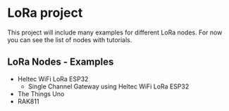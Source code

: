 
# LoRa project

This project will include many examples for different LoRa nodes. For now you can see the list of nodes with tutorials.

## LoRa Nodes - Examples
- Heltec WiFi LoRa ESP32
	- Single Channel Gateway using Heltec WiFi LoRa ESP32
- The Things Uno
- RAK811

